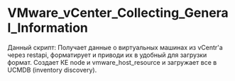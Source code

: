 # VMware_vCenter_Collecting_General_Information

Данный скрипт:
Получает данные о виртуальных машинах из vCentr'a через restapi, форматирует и приводи их в удобный для загрузки формат.
Создает КЕ node и vmware_host_resource и загружает все в UCMDB (inventory discovery).

